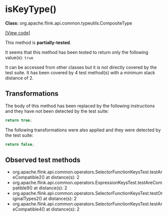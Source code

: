 # isKeyType()

**Class:** org.apache.flink.api.common.typeutils.CompositeType

[[View code]](https://github.com/apache/flink/blob/740f711c4ec9c4b7cdefd01c9f64857c345a68a1/flink-core/src/main/java//org/apache/flink/api/common/typeutils/CompositeType.java#L220)

This method is **partially-tested**.

It seems that this method has been tested to return only the following value(s): `true`


It can be accessed from other classes but it is not directly covered by the test suite. 
It has been covered by 4 test method(s) with a minimum stack distance of 2.

## Transformations


The body of this method has been replaced by the following instructions and they have not been detected by the test suite:

```Java
return true;
```

The following transformations were also applied and they were detected by the test suite:

```Java
return false;
```





## Observed test methods

* org.apache.flink.api.common.operators.SelectorFunctionKeysTest.testAreCompatible2() at distance(s): 2
* org.apache.flink.api.common.operators.ExpressionKeysTest.testAreCompatible9() at distance(s): 2
* org.apache.flink.api.common.operators.SelectorFunctionKeysTest.testOriginalTypes2() at distance(s): 2
* org.apache.flink.api.common.operators.SelectorFunctionKeysTest.testAreCompatible4() at distance(s): 2

